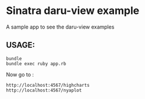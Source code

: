 Sinatra daru-view example
==============================

A sample app to see the daru-view examples


## USAGE:

    bundle
    bundle exec ruby app.rb

Now go to :

    http://localhost:4567/highcharts
    http://localhost:4567/nyaplot
